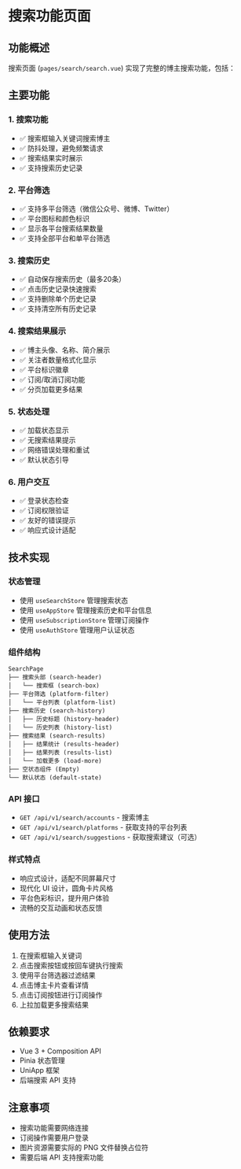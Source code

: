 # 搜索功能页面

## 功能概述

搜索页面 (`pages/search/search.vue`) 实现了完整的博主搜索功能，包括：

## 主要功能

### 1. 搜索功能
- ✅ 搜索框输入关键词搜索博主
- ✅ 防抖处理，避免频繁请求
- ✅ 搜索结果实时展示
- ✅ 支持搜索历史记录

### 2. 平台筛选
- ✅ 支持多平台筛选（微信公众号、微博、Twitter）
- ✅ 平台图标和颜色标识
- ✅ 显示各平台搜索结果数量
- ✅ 支持全部平台和单平台筛选

### 3. 搜索历史
- ✅ 自动保存搜索历史（最多20条）
- ✅ 点击历史记录快速搜索
- ✅ 支持删除单个历史记录
- ✅ 支持清空所有历史记录

### 4. 搜索结果展示
- ✅ 博主头像、名称、简介展示
- ✅ 关注者数量格式化显示
- ✅ 平台标识徽章
- ✅ 订阅/取消订阅功能
- ✅ 分页加载更多结果

### 5. 状态处理
- ✅ 加载状态显示
- ✅ 无搜索结果提示
- ✅ 网络错误处理和重试
- ✅ 默认状态引导

### 6. 用户交互
- ✅ 登录状态检查
- ✅ 订阅权限验证
- ✅ 友好的错误提示
- ✅ 响应式设计适配

## 技术实现

### 状态管理
- 使用 `useSearchStore` 管理搜索状态
- 使用 `useAppStore` 管理搜索历史和平台信息
- 使用 `useSubscriptionStore` 管理订阅操作
- 使用 `useAuthStore` 管理用户认证状态

### 组件结构
```
SearchPage
├── 搜索头部 (search-header)
│   └── 搜索框 (search-box)
├── 平台筛选 (platform-filter)
│   └── 平台列表 (platform-list)
├── 搜索历史 (search-history)
│   ├── 历史标题 (history-header)
│   └── 历史列表 (history-list)
├── 搜索结果 (search-results)
│   ├── 结果统计 (results-header)
│   ├── 结果列表 (results-list)
│   └── 加载更多 (load-more)
├── 空状态组件 (Empty)
└── 默认状态 (default-state)
```

### API 接口
- `GET /api/v1/search/accounts` - 搜索博主
- `GET /api/v1/search/platforms` - 获取支持的平台列表
- `GET /api/v1/search/suggestions` - 获取搜索建议（可选）

### 样式特点
- 响应式设计，适配不同屏幕尺寸
- 现代化 UI 设计，圆角卡片风格
- 平台色彩标识，提升用户体验
- 流畅的交互动画和状态反馈

## 使用方法

1. 在搜索框输入关键词
2. 点击搜索按钮或按回车键执行搜索
3. 使用平台筛选器过滤结果
4. 点击博主卡片查看详情
5. 点击订阅按钮进行订阅操作
6. 上拉加载更多搜索结果

## 依赖要求

- Vue 3 + Composition API
- Pinia 状态管理
- UniApp 框架
- 后端搜索 API 支持

## 注意事项

- 搜索功能需要网络连接
- 订阅操作需要用户登录
- 图片资源需要实际的 PNG 文件替换占位符
- 需要后端 API 支持搜索功能